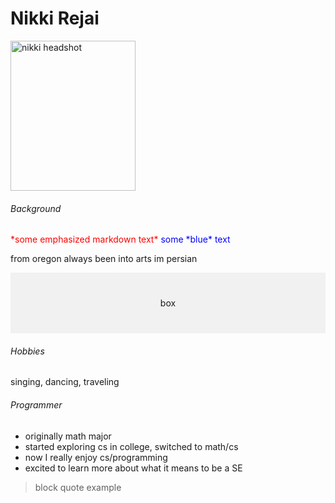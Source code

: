 <!DOCTYPE html>

<html>
<link href="style.css" rel="stylesheet"></link> 
<body>
	<h1> Nikki Rejai </h1>
	<!-- image -->
	<img src="pictures/DSC08971copy2.jpg" alt="nikki headshot" width="200" height="240">
	<h6> Background </h6>
	<span style="color:red"> *some emphasized markdown text*</span>
	<span style="color:blue">some *blue* text</span>
		<p> from oregon always been into arts im persian </p>
	<div style="background-color:rgba(0, 0, 0, 0.0470588); text-align:center; vertical-align: middle; padding:40px 0;">
	box
	</div>
	<h6> Hobbies </h6>
	<p> singing, dancing, traveling </p>
	<h6> Programmer </h6>
	<!-- unordered list -->
	<ul>
		<li>originally math major </li>
  		<li>started exploring cs in college, switched to math/cs</li>
  		<li>now I really enjoy cs/programming </li>
  		<li>excited to learn more about what it means to be a SE</li>
	</ul>
	<!-- block quote -->
	<blockquote>
        <p>block quote example</p>
    </blockquote>
</body>
</html>

